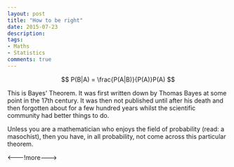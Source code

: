 ```yaml
---
layout: post
title: "How to be right"
date: 2015-07-23
description:
tags:
- Maths
- Statistics
comments: true
---
```


$$ P(B|A) = \frac{P(A|B)}{P(A)}P(A) $$

This is Bayes' Theorem. It was first written down by Thomas Bayes at some point in the 17th century. It was then not published until after his death and then forgotten about for a few hundred years whilst the scientific community had better things to do.

Unless you are a mathematician who enjoys the field of probability (read: a masochist), then you have, in all probability, not come across this particular theorem.

<---!more--->
